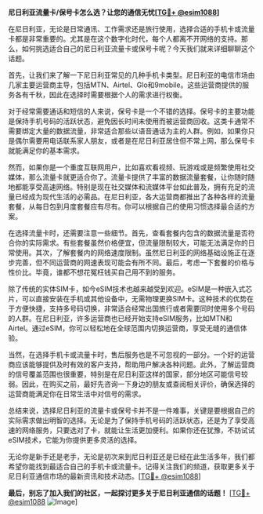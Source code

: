 **尼日利亚流量卡/保号卡怎么选？让您的通信无忧[[TG💪+ @esim1088](https://t.me/s/esim1088)]**

在尼日利亚，无论是日常通讯、工作需求还是旅行使用，选择合适的手机卡或流量卡都是非常重要的。尤其是在这个数字化时代，每个人都离不开网络的支持。那么，如何挑选适合自己的尼日利亚流量卡或保号卡呢？今天我们就来详细聊聊这个话题。

首先，让我们来了解一下尼日利亚常见的几种手机卡类型。尼日利亚的电信市场由几家主要运营商主导，包括MTN、Airtel、Glo和9mobile。这些运营商提供的服务各有千秋，因此在选择时需要根据个人的需求进行权衡。

对于经常需要通话和短信的人来说，保号卡是一个不错的选择。保号卡的主要功能是保持手机号码的活跃状态，避免因长时间未使用而被运营商回收。这类卡通常不需要绑定大量的数据流量，非常适合那些以语音通话为主的人群。例如，如果你只是偶尔需要用电话联系家人朋友，或者是在尼日利亚居住但不常上网，那么保号卡就能满足你的基本需求。

然而，如果你是一个重度互联网用户，比如喜欢看视频、玩游戏或是频繁使用社交媒体，那么流量卡就更适合你了。流量卡提供了丰富的数据流量套餐，让你随时随地都能享受高速网络。特别是现在社交媒体和流媒体平台如此普及，拥有充足的流量已经成为现代生活的必需品。在尼日利亚，各大运营商都推出了各种各样的流量套餐，从每日包到月度套餐应有尽有。你可以根据自己的使用习惯选择最合适的方案。

在选择流量卡时，还需要注意一些细节。首先，查看套餐内包含的数据流量是否符合你的实际需求。有些套餐虽然价格便宜，但流量限制较大，可能无法满足你的日常使用。其次，了解套餐内的网络速度限制。虽然尼日利亚的网络基础设施正在逐步完善，但不同运营商的网速表现可能会有所不同。最后，考虑一下套餐的价格与性价比。毕竟，谁都不想花冤枉钱买自己用不到的服务。

除了传统的实体SIM卡，如今eSIM技术也越来越受到欢迎。eSIM是一种嵌入式芯片，可以直接安装在手机或其他设备中，无需物理更换SIM卡。这种技术的优势在于方便快捷，支持多号码切换，非常适合经常出国旅行或者需要同时使用多个号码的人群。在尼日利亚，许多运营商也已经开始支持eSIM服务，比如MTN和Airtel。通过eSIM，你可以轻松地在全球范围内切换运营商，享受无缝的通信体验。

当然，在选择手机卡或流量卡时，售后服务也是不可忽视的一部分。一个好的运营商应该能够提供及时有效的客户支持，帮助用户解决各种问题。此外，了解运营商的信号覆盖范围也很重要，特别是在尼日利亚这样的国家，部分地区可能信号较弱。因此，在购买之前，最好先咨询一下身边的朋友或查阅相关评价，确保选择的运营商能满足你在日常生活中对信号的需求。

总结来说，选择尼日利亚的流量卡或保号卡并不是一件难事，关键是要根据自己的实际需求做出明智的选择。无论是为了保持手机号码的活跃状态，还是为了享受高速的网络服务，只要选对了卡，就能让生活更加便利。如果你还在犹豫，不妨试试eSIM技术，它能为你提供更多灵活的选择。

无论你是新手还是老手，无论是初次来到尼日利亚还是已经在此生活多年，我们都希望你能找到最适合自己的手机卡或流量卡。记得关注我们的频道，获取更多关于尼日利亚通信市场的最新资讯和技术动态。[[TG💪+ @esim1088](https://t.me/s/esim1088)]

**最后，别忘了加入我们的社区，一起探讨更多关于尼日利亚通信的话题！** [[TG💪+ @esim1088](https://t.me/s/esim1088) ![Image](https://i.postimg.cc/4NQfJmqS/Snipaste-2025-05-13-00-14-12.png)]